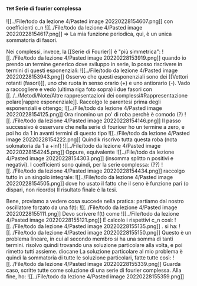 #### `THM` Serie di fourier complessa
![[../File/todo da lezione 4/Pasted image 20220228154607.png]]
con coefficienti c_n
![[../File/todo da lezione 4/Pasted image 20220228154617.png]]
=> La mia funzione periodica, qui, è un unica sommatoria di fasori.

Nei complessi, invece, la [[Serie di Fourier]] è "più simmetrica":
![[../File/todo da lezione 4/Pasted image 20220228153919.png]]
quando io prendo un termine generico dove sviluppo in serie, lo posso riscrivere in termini di questi esponenziali:
![[../File/todo da lezione 4/Pasted image 20220228153943.png]]
Osservo che questi esponenziali sono dei [[Vettori rotanti (fasori)]], uno che ruota in senso orario (+) e uno antiorario (-).
Vado a raccogliere e vedo (ultima riga foto sopra) i due fasori con [[../../Metodi/Note/Altre rappresentazioni dei complessi#Rappresentazione polare|rappre esponenziale]].
Raccolgo le parentesi prima degli esponenziali e ottengo;
![[../File/todo da lezione 4/Pasted image 20220228154125.png]]
Ora rinomino un po' di roba perchè è comodo (?)
![[../File/todo da lezione 4/Pasted image 20220228154146.png]]
Il passo successivo è osservare che nella serie di fourioer ho un termine a zero, e poi ho da 1 in avanti termini di questo tipo
![[../File/todo da lezione 4/Pasted image 20220228154222.png]]
Quindik riscrivo tutta questa roba (nota sokmatoria da 1 a +inf)
![[../File/todo da lezione 4/Pasted image 20220228154245.png]]
Oppure, equivalente
![[../File/todo da lezione 4/Pasted image 20220228154303.png]]
(insomma splitto n positivi e negativi).
I coefficienti sono quindi, per la serie complessa: (??)
![[../File/todo da lezione 4/Pasted image 20220228154434.png]]
raccolgo tutto in un singolo integrale:
![[../File/todo da lezione 4/Pasted image 20220228154505.png]]
dove ho usato il fatto che il seno è funzione pari (o dispari, non ricordo)
Il risultato finale è la tesi.

Bene, proviamo a vedere cosa succede nella pratica:
partiamo dal nostro oscillatore forzato da una f(t):
![[../File/todo da lezione 4/Pasted image 20220228155111.png]]
Devo scrivere f(t) come 
![[../File/todo da lezione 4/Pasted image 20220228155121.png]]
E calcolo i rispettivi c_n così:
![[../File/todo da lezione 4/Pasted image 20220228155135.png]]
. si ha:
![[../File/todo da lezione 4/Pasted image 20220228155150.png]]
Questo è un problema lineare, in cui al secondo membro si ha una somma di tanti termini. risolvo quindi trovando una soluzione particolare alla volta, e poi rimetto tutti assieme.
diocane
La soluzione particolare al mio problema è quindi la sommatoria di tutte le soluzione particolari, fatte tutte così:
![[../File/todo da lezione 4/Pasted image 20220228155339.png]]
Guarda caso, scritte tutte come soluzione di una serie di fourier complessa.
Alla fine, ho:
![[../File/todo da lezione 4/Pasted image 20220228155359.png]]
